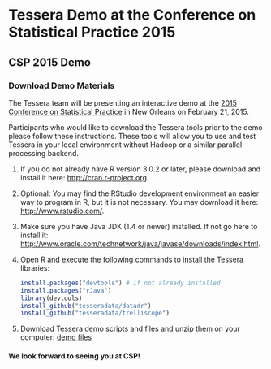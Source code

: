 <!--
Comments:
To create index.html, do this in R:
   library(buildDocs)
   setwd(".../docs-csp2015")
   buildDocs("analysis", outLoc=".", copyrightText="")
Then in index.html:
   Remove empty copyright statement at bottom
   Edit links in 1 & 2 (cran and rstudio) to remove double links (keep
       the ones with target="_blank")
-->

# Tessera Demo at the Conference on Statistical Practice 2015 #

## CSP 2015 Demo ##

### Download Demo Materials ###

The Tessera team will be presenting an interactive demo at the 
<a href="http://www.amstat.org/meetings/csp/2015/" target="_blank">
2015 Conference on Statistical Practice</a> in 
New Orleans on February 21, 2015.

Participants who would like to download the Tessera tools prior to the demo 
please follow these instructions. These tools will allow you to use and test 
Tessera in your local environment without Hadoop or a similar parallel 
processing backend.

1. If you do not already have R version 3.0.2 or later, please download and
install it here: <a href="http://cran.r-project.org" target="_blank">
http://cran.r-project.org</a>. 

2. Optional: You may find the RStudio development environment an easier way
to program in R, but it is not necessary. You may download it here:
<a href="http://www.rstudio.com/" target="_blank">http://www.rstudio.com/</a>.

3. Make sure you have Java JDK (1.4 or newer) installed. If not go here to 
install it: <a href="http://www.oracle.com/technetwork/java/javase/downloads/index.html">
http://www.oracle.com/technetwork/java/javase/downloads/index.html</a>.

4. Open R and execute the following commands to install the Tessera libraries:
   
   ```r
   install.packages("devtools") # if not already installed
   install.packages("rJava")
   library(devtools)
   install_github("tesseradata/datadr")
   install_github("tesseradata/trelliscope")
   ```

5. Download Tessera demo scripts and files and unzip them on your computer:
[demo files](Tessera_demo_CSP2015.zip)


#### We look forward to seeing you at CSP! 
